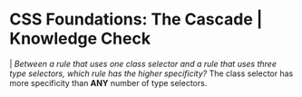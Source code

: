 # CSS Foundations: The Cascade | Knowledge Check
| *Between a rule that uses one class selector and a rule that uses three type selectors, which rule has the higher specificity?*
The class selector has more specificity than **ANY** number of type selectors.
